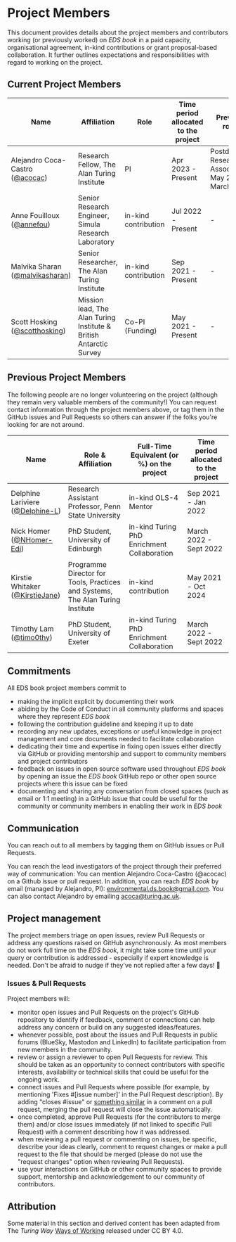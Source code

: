 # Project Members

This document provides details about the project members and contributors working (or previously worked) on _EDS book_ in a paid capacity, organisational agreement, in-kind contributions or grant proposal-based collaboration.
It further outlines expectations and responsibilities with regard to working on the project.

## Current Project Members

| Name                                                                    | Affiliation                                          | Role                 | Time period allocated to the project | Previous roles                                         |
|-------------------------------------------------------------------------|------------------------------------------------------|----------------------|--------------------------------------|--------------------------------------------------------|
| Alejandro Coca-Castro <br>([@acocac](https://github.com/acocac))        | Research Fellow, The Alan Turing Institute           | PI                   | Apr 2023 - Present                   | Postdoctoral Research Associate, May 2021 - March 2023 |
| Anne Fouilloux <br>([@annefou](https://github.com/annefou))             | Senior Research Engineer, Simula Research Laboratory | in-kind contribution | Jul 2022 - Present                   | -                                                      |
| Malvika Sharan <br>([@malvikasharan](https://github.com/malvikasharan)) | Senior Researcher, The Alan Turing Institute                       | in-kind contribution | Sep 2021 - Present                   | -                                                        |
| Scott Hosking <br>([@scotthosking](https://github.com/scotthosking))  | Mission lead, The Alan Turing Institute & British Antarctic Survey | Co-PI (Funding)                             | May 2021 - Present                   | -                                                        |

## Previous Project Members

The following people are no longer volunteering on the project (although they remain very valuable members of the community!)
You can request contact information through the project members above, or tag them in the GitHub issues and Pull Requests so others can answer if the folks you're looking for are not around.

| Name                                                                  | Role & Affiliation                                  | Full-Time Equivalent (or %) on the project  | Time period allocated to the project |  
|-----------------------------------------------------------------------|-----------------------------------------------------|---------------------------------------------|--------------------------------------|
| Delphine Lariviere <br>([@Delphine-L](https://github.com/Delphine-L)) | Research Assistant Professor, Penn State University | in-kind OLS-4 Mentor                        | Sep 2021 - Jan 2022                  |
| Nick Homer <br>([@NHomer-Edi](https://github.com/NHomer-Edi))         | PhD Student, University of Edinburgh                | in-kind Turing PhD Enrichment Collaboration | March 2022 - Sept 2022               |
| Kirstie Whitaker <br>([@KirstieJane](https://github.com/KirstieJane)) | Programme Director for Tools, Practices and Systems, The Alan Turing Institute                       | in-kind contribution                        | May 2021 - Oct 2024   |
| Timothy Lam <br>([@timo0thy](https://github.com/timo0thy))            | PhD Student, University of Exeter                   | in-kind Turing PhD Enrichment Collaboration | March 2022 - Sept 2022               |

## Commitments

All EDS book project members commit to
- making the implicit explicit by documenting their work
- abiding by the Code of Conduct in all community platforms and spaces where they represent _EDS book_
- following the contribution guideline and keeping it up to date
- recording any new updates, exceptions or useful knowledge in project management and core documents needed to facilitate collaboration
- dedicating their time and expertise in fixing open issues either directly via GitHub or providing mentorship and support to community members and project contributors
- feedback on issues in open source software used throughout _EDS book_ by opening an issue the _EDS book_ GitHub repo or other open source projects where this issue can be fixed
- documenting and sharing any conversation from closed spaces (such as email or 1:1 meeting) in a GitHub issue that could be useful for the community or community members in enabling their work in _EDS book_

## Communication

You can reach out to all members by tagging them on GitHub issues or Pull Requests.

You can reach the lead investigators of the project through their preferred way of communication:
You can mention Alejandro Coca-Castro (@acocac) on a Github issue or pull request.
In addition, you can reach _EDS book_ by email (managed by Alejandro, PI): [environmental.ds.book@gmail.com](mailto:environmental.ds.book@gmail.com).
You can also contact Alejandro by emailing [acoca@turing.ac.uk](mailto:acoca@turing.ac.uk).

## Project management

The project members triage on open issues, review Pull Requests or address any questions raised on GitHub asynchronously.
As most members do not work full time on the _EDS book_, it might take some time until your query or contribution is addressed - especially if expert knowledge is needed. 
Don't be afraid to nudge if they've not replied after a few days! :sparkling_heart:

### Issues & Pull Requests

Project members will:
- monitor open issues and Pull Requests on the project's GitHub repository to identify if feedback, comment or connections can help address any concern or build on any suggested ideas/features.
- whenever possible, post about the issues and Pull Requests in public forums (BlueSky, Mastodon and LinkedIn) to facilitate participation from new members in the community.
- review or assign a reviewer to open Pull Requests for review. This should be taken as an opportunity to connect contributors with specific interests, availability or technical skills that could be useful for the ongoing work.
- connect issues and Pull Requests where possible (for example, by mentioning 'Fixes #[issue number]' in the Pull Request description). By adding "closes #issue" or [something similar](https://help.github.com/articles/closing-issues-using-keywords/) in a comment on a pull request, merging the pull request will close the issue automatically.
- once completed, approve Pull Requests (for the contributors to merge them) and/or close issues immediately (if not linked to specific Pull Request) with a comment describing how it was addressed.
- when reviewing a pull request or commenting on issues, be specific, describe your ideas clearly, comment to request changes or make a pull request to the file that should be merged (please do not use the "request changes" option when reviewing Pull Requests).
- use your interactions on GitHub or other community spaces to provide support, mentorship and acknowledgement to our community of contributors.

## Attribution
Some material in this section and derived content has been adapted from The _Turing Way_ [Ways of Working](https://github.com/alan-turing-institute/the-turing-way/blob/main/ways_of_working.md) released under CC BY 4.0.
